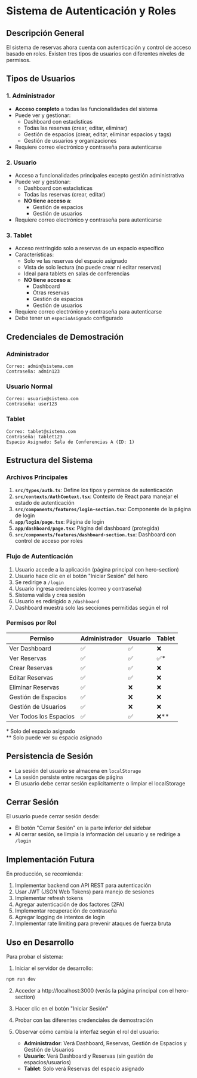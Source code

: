 # Sistema de Autenticación y Roles

## Descripción General

El sistema de reservas ahora cuenta con autenticación y control de acceso basado en roles. Existen tres tipos de usuarios con diferentes niveles de permisos.

## Tipos de Usuarios

### 1. Administrador
- **Acceso completo** a todas las funcionalidades del sistema
- Puede ver y gestionar:
  - Dashboard con estadísticas
  - Todas las reservas (crear, editar, eliminar)
  - Gestión de espacios (crear, editar, eliminar espacios y tags)
  - Gestión de usuarios y organizaciones
- Requiere correo electrónico y contraseña para autenticarse

### 2. Usuario
- Acceso a funcionalidades principales excepto gestión administrativa
- Puede ver y gestionar:
  - Dashboard con estadísticas
  - Todas las reservas (crear, editar)
  - **NO tiene acceso a**:
    - Gestión de espacios
    - Gestión de usuarios
- Requiere correo electrónico y contraseña para autenticarse

### 3. Tablet
- Acceso restringido solo a reservas de un espacio específico
- Características:
  - Solo ve las reservas del espacio asignado
  - Vista de solo lectura (no puede crear ni editar reservas)
  - Ideal para tablets en salas de conferencias
  - **NO tiene acceso a**:
    - Dashboard
    - Otras reservas
    - Gestión de espacios
    - Gestión de usuarios
- Requiere correo electrónico y contraseña para autenticarse
- Debe tener un `espacioAsignado` configurado

## Credenciales de Demostración

### Administrador
```
Correo: admin@sistema.com
Contraseña: admin123
```

### Usuario Normal
```
Correo: usuario@sistema.com
Contraseña: user123
```

### Tablet
```
Correo: tablet@sistema.com
Contraseña: tablet123
Espacio Asignado: Sala de Conferencias A (ID: 1)
```

## Estructura del Sistema

### Archivos Principales

1. **`src/types/auth.ts`**: Define los tipos y permisos de autenticación
2. **`src/contexts/AuthContext.tsx`**: Contexto de React para manejar el estado de autenticación
3. **`src/components/features/login-section.tsx`**: Componente de la página de login
4. **`app/login/page.tsx`**: Página de login
5. **`app/dashboard/page.tsx`**: Página del dashboard (protegida)
6. **`src/components/features/dashboard-section.tsx`**: Dashboard con control de acceso por roles

### Flujo de Autenticación

1. Usuario accede a la aplicación (página principal con hero-section)
2. Usuario hace clic en el botón "Iniciar Sesión" del hero
3. Se redirige a `/login`
4. Usuario ingresa credenciales (correo y contraseña)
5. Sistema valida y crea sesión
6. Usuario es redirigido a `/dashboard`
7. Dashboard muestra solo las secciones permitidas según el rol

### Permisos por Rol

| Permiso | Administrador | Usuario | Tablet |
|---------|--------------|---------|--------|
| Ver Dashboard | ✅ | ✅ | ❌ |
| Ver Reservas | ✅ | ✅ | ✅* |
| Crear Reservas | ✅ | ✅ | ❌ |
| Editar Reservas | ✅ | ✅ | ❌ |
| Eliminar Reservas | ✅ | ❌ | ❌ |
| Gestión de Espacios | ✅ | ❌ | ❌ |
| Gestión de Usuarios | ✅ | ❌ | ❌ |
| Ver Todos los Espacios | ✅ | ✅ | ❌** |

\* Solo del espacio asignado  
\** Solo puede ver su espacio asignado

## Persistencia de Sesión

- La sesión del usuario se almacena en `localStorage`
- La sesión persiste entre recargas de página
- El usuario debe cerrar sesión explícitamente o limpiar el localStorage

## Cerrar Sesión

El usuario puede cerrar sesión desde:
- El botón "Cerrar Sesión" en la parte inferior del sidebar
- Al cerrar sesión, se limpia la información del usuario y se redirige a `/login`

## Implementación Futura

En producción, se recomienda:
1. Implementar backend con API REST para autenticación
2. Usar JWT (JSON Web Tokens) para manejo de sesiones
3. Implementar refresh tokens
4. Agregar autenticación de dos factores (2FA)
5. Implementar recuperación de contraseña
6. Agregar logging de intentos de login
7. Implementar rate limiting para prevenir ataques de fuerza bruta

## Uso en Desarrollo

Para probar el sistema:

1. Iniciar el servidor de desarrollo:
```bash
npm run dev
```

2. Acceder a http://localhost:3000 (verás la página principal con el hero-section)

3. Hacer clic en el botón "Iniciar Sesión"

4. Probar con las diferentes credenciales de demostración

5. Observar cómo cambia la interfaz según el rol del usuario:
   - **Administrador**: Verá Dashboard, Reservas, Gestión de Espacios y Gestión de Usuarios
   - **Usuario**: Verá Dashboard y Reservas (sin gestión de espacios/usuarios)
   - **Tablet**: Solo verá Reservas del espacio asignado

